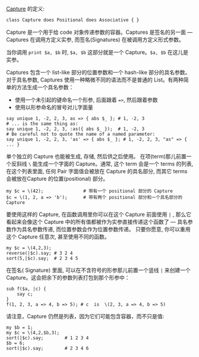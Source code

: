 
[Capture](http://doc.perl6.org/type/Capture) 的定义:

``` perl
class Capture does Positional does Associative { }
```

Capture 是一个用于给 code 对象传递参数的容器。Captures 是签名的另一面 — Captures 在调用方定义实参, 而签名(Signatures) 在被调用方定义形式参数。

当你调用 `print $a, $b` 时, `$a, $b` 这部分就是一个 Capture。`$a, $b` 在这儿是实参。

Captures 包含一个 list-like 部分的位置参数和一个 hash-like 部分的具名参数。对于具名参数, Captures 使用一种略微不同的语法而不是普通的 List。有两种简单的方法生成一个具名参数：

- 使用一个未引起的键命名一个形参, 后面跟着 `=>`, 然后跟着参数
- 使用以形参命名的冒号对儿字面量

``` perl6
say unique 1, -2, 2, 3, as => { abs $_ }; # 1, -2, 3
# ... is the same thing as:
say unique 1, -2, 2, 3, :as({ abs $_ });  # 1, -2, 3
# Be careful not to quote the name of a named parameter:
say unique 1, -2, 2, 3, 'as' => { abs $_ }; # 1, -2, 2, 3, "as" => { ... }
```

单个独立的 Capture 也能被生成, 存储, 然后供之后使用。 在项(term)那儿前置一个反斜线 `\` 能生成一个字面的 Capture。通常, 这个 term 会是一个 terms 的列表, 在这个列表里面, 任何 Pair 字面值会被放在 Capture 的具名部分, 而其它 terms 会被放在Capture 的位置(positional) 部分。

``` perl6
my $c = \(42);               # 带有一个 positional 部分的 Capture        
$c = \(1, 2, a => 'b');      # 带有两个 positional 部分和一个具名部分的 Capture
```

要使用这样的 Capture, 在函数调用里你可以在这个 Capture 前面使用 `|` , 那么它看起来会像这个 Capture 中的所有值都被作为实参直接传递这个函数了 — 具名参数作为具名参数传递, 而位置参数会作为位置参数传递。 只要你愿意, 你可以重用这个 Capture 任意次, 甚至使用不同的函数。

``` perl6
my $c = \(4,2,3);
reverse(|$c).say; # 3 2 4
sort(5,|$c).say;  # 2 3 4 5
```

在签名( Signature) 里面, 可以在不含符号的形参那儿前置一个竖线 `|` 来创建一个 Capture。这会把余下的参数列表打包到那个形参中：

``` perl6
sub f($a, |c) {
    say c; 
}
f(1, 2, 3, a => 4, b => 5); # c  is  \(2, 3, a => 4, b => 5)
```

请注意，Capture 仍然是列表，因为它们可能包含容器，而不只是值:

``` perl6
my $b = 1;
my $c = \(4,2,$b,3);
sort(|$c).say;        # 1 2 3 4
$b = 6;
sort(|$c).say;        # 2 3 4 6
```


